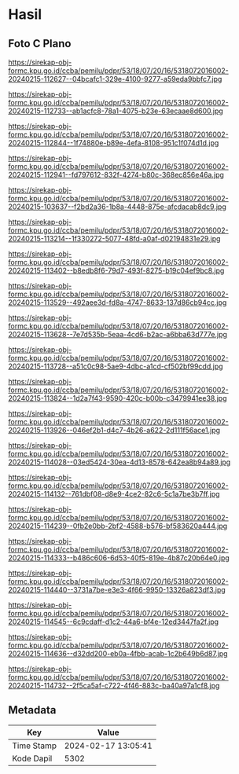 # Hasil

## Foto C Plano

https://sirekap-obj-formc.kpu.go.id/ccba/pemilu/pdpr/53/18/07/20/16/5318072016002-20240215-112627--04bcafc1-329e-4100-9277-a59eda9bbfc7.jpg

https://sirekap-obj-formc.kpu.go.id/ccba/pemilu/pdpr/53/18/07/20/16/5318072016002-20240215-112733--ab1acfc8-78a1-4075-b23e-63ecaae8d600.jpg

https://sirekap-obj-formc.kpu.go.id/ccba/pemilu/pdpr/53/18/07/20/16/5318072016002-20240215-112844--1f74880e-b89e-4efa-8108-951c1f074d1d.jpg

https://sirekap-obj-formc.kpu.go.id/ccba/pemilu/pdpr/53/18/07/20/16/5318072016002-20240215-112941--fd797612-832f-4274-b80c-368ec856e46a.jpg

https://sirekap-obj-formc.kpu.go.id/ccba/pemilu/pdpr/53/18/07/20/16/5318072016002-20240215-103637--f2bd2a36-1b8a-4448-875e-afcdacab8dc9.jpg

https://sirekap-obj-formc.kpu.go.id/ccba/pemilu/pdpr/53/18/07/20/16/5318072016002-20240215-113214--1f330272-5077-48fd-a0af-d02194831e29.jpg

https://sirekap-obj-formc.kpu.go.id/ccba/pemilu/pdpr/53/18/07/20/16/5318072016002-20240215-113402--b8edb8f6-79d7-493f-8275-b19c04ef9bc8.jpg

https://sirekap-obj-formc.kpu.go.id/ccba/pemilu/pdpr/53/18/07/20/16/5318072016002-20240215-113529--492aee3d-fd8a-4747-8633-137d86cb94cc.jpg

https://sirekap-obj-formc.kpu.go.id/ccba/pemilu/pdpr/53/18/07/20/16/5318072016002-20240215-113628--7e7d535b-5eaa-4cd6-b2ac-a6bba63d777e.jpg

https://sirekap-obj-formc.kpu.go.id/ccba/pemilu/pdpr/53/18/07/20/16/5318072016002-20240215-113728--a51c0c98-5ae9-4dbc-a1cd-cf502bf99cdd.jpg

https://sirekap-obj-formc.kpu.go.id/ccba/pemilu/pdpr/53/18/07/20/16/5318072016002-20240215-113824--1d2a7f43-9590-420c-b00b-c3479941ee38.jpg

https://sirekap-obj-formc.kpu.go.id/ccba/pemilu/pdpr/53/18/07/20/16/5318072016002-20240215-113926--046ef2b1-d4c7-4b26-a622-2d111f56ace1.jpg

https://sirekap-obj-formc.kpu.go.id/ccba/pemilu/pdpr/53/18/07/20/16/5318072016002-20240215-114028--03ed5424-30ea-4d13-8578-642ea8b94a89.jpg

https://sirekap-obj-formc.kpu.go.id/ccba/pemilu/pdpr/53/18/07/20/16/5318072016002-20240215-114132--761dbf08-d8e9-4ce2-82c6-5c1a7be3b7ff.jpg

https://sirekap-obj-formc.kpu.go.id/ccba/pemilu/pdpr/53/18/07/20/16/5318072016002-20240215-114239--0fb2e0bb-2bf2-4588-b576-bf583620a444.jpg

https://sirekap-obj-formc.kpu.go.id/ccba/pemilu/pdpr/53/18/07/20/16/5318072016002-20240215-114333--b486c606-6d53-40f5-819e-4b87c20b64e0.jpg

https://sirekap-obj-formc.kpu.go.id/ccba/pemilu/pdpr/53/18/07/20/16/5318072016002-20240215-114440--3731a7be-e3e3-4f66-9950-13326a823df3.jpg

https://sirekap-obj-formc.kpu.go.id/ccba/pemilu/pdpr/53/18/07/20/16/5318072016002-20240215-114545--6c9cdaff-d1c2-44a6-bf4e-12ed3447fa2f.jpg

https://sirekap-obj-formc.kpu.go.id/ccba/pemilu/pdpr/53/18/07/20/16/5318072016002-20240215-114636--d32dd200-eb0a-4fbb-acab-1c2b649b6d87.jpg

https://sirekap-obj-formc.kpu.go.id/ccba/pemilu/pdpr/53/18/07/20/16/5318072016002-20240215-114732--2f5ca5af-c722-4f46-883c-ba40a97a1cf8.jpg


## Metadata

| Key        | Value               |
| ---------- | ------------------- |
| Time Stamp | 2024-02-17 13:05:41 |
| Kode Dapil | 5302                |



